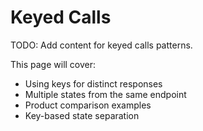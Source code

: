 # Keyed Calls

TODO: Add content for keyed calls patterns.

This page will cover:
- Using keys for distinct responses
- Multiple states from the same endpoint
- Product comparison examples
- Key-based state separation
